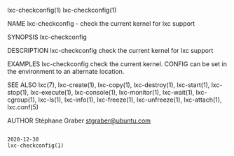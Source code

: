 lxc-checkconfig(1)                                                                                                                                lxc-checkconfig(1)

NAME
       lxc-checkconfig - check the current kernel for lxc support

SYNOPSIS
       lxc-checkconfig

DESCRIPTION
       lxc-checkconfig check the current kernel for lxc support

EXAMPLES
       lxc-checkconfig
              check the current kernel.  CONFIG can be set in the environment to an alternate location.

SEE ALSO
       lxc(7),  lxc-create(1),  lxc-copy(1),  lxc-destroy(1), lxc-start(1), lxc-stop(1), lxc-execute(1), lxc-console(1), lxc-monitor(1), lxc-wait(1), lxc-cgroup(1),
       lxc-ls(1), lxc-info(1), lxc-freeze(1), lxc-unfreeze(1), lxc-attach(1), lxc.conf(5)

AUTHOR
       Stéphane Graber <stgraber@ubuntu.com>

                                                                             2020-12-30                                                           lxc-checkconfig(1)
